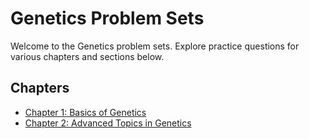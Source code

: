 # Genetics Problem Sets

Welcome to the Genetics problem sets. Explore practice questions for various chapters and sections below.

## Chapters

- [Chapter 1: Basics of Genetics](chapter1/index.md)
- [Chapter 2: Advanced Topics in Genetics](chapter2/index.md)
